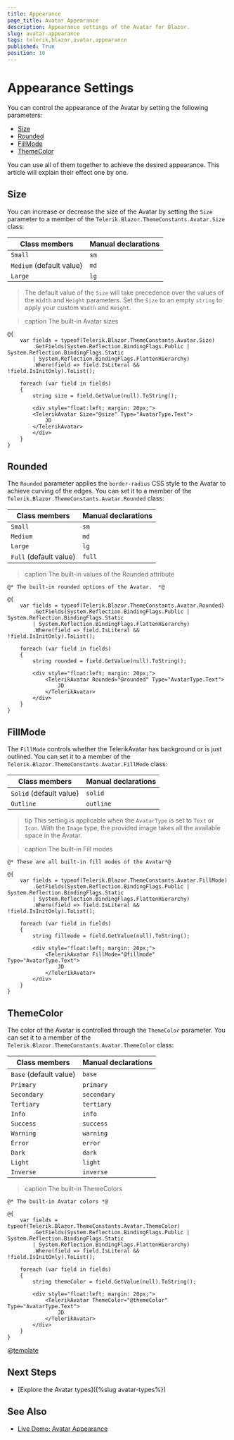 ```yaml
---
title: Appearance
page_title: Avatar Appearance
description: Appearance settings of the Avatar for Blazor.
slug: avatar-appearance
tags: telerik,blazor,avatar,appearance
published: True
position: 10
---
```


# Appearance Settings

You can control the appearance of the Avatar by setting the following parameters:

* [Size](#size)
* [Rounded](#rounded)
* [FillMode](#fillmode)
* [ThemeColor](#themecolor)

You can use all of them together to achieve the desired appearance. This article will explain their effect one by one.

## Size

You can increase or decrease the size of the Avatar by setting the `Size` parameter to a member of the `Telerik.Blazor.ThemeConstants.Avatar.Size` class:

| Class members | Manual declarations |
|---------------|--------|
| `Small`   |`sm`|
| `Medium` (default value)  |`md`|
| `Large`   |`lg`|

> The default value of the `Size` will take precedence over the values of the `Width` and `Height` parameters. Set the `Size` to an empty `string` to apply your custom `Width` and `Height`.

>caption The built-in Avatar sizes

````CSHTML
@{
    var fields = typeof(Telerik.Blazor.ThemeConstants.Avatar.Size)
        .GetFields(System.Reflection.BindingFlags.Public | System.Reflection.BindingFlags.Static
        | System.Reflection.BindingFlags.FlattenHierarchy)
        .Where(field => field.IsLiteral && !field.IsInitOnly).ToList();

    foreach (var field in fields)
    {
        string size = field.GetValue(null).ToString();

        <div style="float:left; margin: 20px;">
        <TelerikAvatar Size="@size" Type="AvatarType.Text">
            JD
        </TelerikAvatar>
        </div>
    }
}
````

## Rounded

The `Rounded` parameter applies the `border-radius` CSS style to the Avatar to achieve curving of the edges. You can set it to a member of the `Telerik.Blazor.ThemeConstants.Avatar.Rounded` class:

| Class members | Manual declarations |
|------------|--------|
|`Small` |`sm`|
|`Medium`|`md`|
|`Large`|`lg`|
|`Full` (default value) |`full`|

>caption The built-in values of the Rounded attribute

````CSHTML
@* The built-in rounded options of the Avatar.  *@

@{
    var fields = typeof(Telerik.Blazor.ThemeConstants.Avatar.Rounded)
        .GetFields(System.Reflection.BindingFlags.Public | System.Reflection.BindingFlags.Static
        | System.Reflection.BindingFlags.FlattenHierarchy)
        .Where(field => field.IsLiteral && !field.IsInitOnly).ToList();

    foreach (var field in fields)
    {
        string rounded = field.GetValue(null).ToString();

        <div style="float:left; margin: 20px;">
            <TelerikAvatar Rounded="@rounded" Type="AvatarType.Text">
                JD
            </TelerikAvatar>
        </div>
    }
}
````

## FillMode

The `FillMode` controls whether the TelerikAvatar has background or is just outlined. You can set it to a member of the `Telerik.Blazor.ThemeConstants.Avatar.FillMode` class:

| Class members | Manual declarations |
|------------|--------|
|`Solid` (default value) |`solid`|
|`Outline`|`outline`|

>tip This setting is applicable when the `AvatarType` is set to `Text` or `Icon`. With the `Image` type, the provided image takes all the available space in the Avatar.

>caption The built-in Fill modes

````CSHTML
@* These are all built-in fill modes of the Avatar*@

@{
    var fields = typeof(Telerik.Blazor.ThemeConstants.Avatar.FillMode)
        .GetFields(System.Reflection.BindingFlags.Public | System.Reflection.BindingFlags.Static
        | System.Reflection.BindingFlags.FlattenHierarchy)
        .Where(field => field.IsLiteral && !field.IsInitOnly).ToList();

    foreach (var field in fields)
    {
        string fillmode = field.GetValue(null).ToString();

        <div style="float:left; margin: 20px;">
            <TelerikAvatar FillMode="@fillmode" Type="AvatarType.Text">
                JD
            </TelerikAvatar>
        </div>
    }
}
````

## ThemeColor

The color of the Avatar is controlled through the `ThemeColor` parameter. You can set it to a member of the `Telerik.Blazor.ThemeConstants.Avatar.ThemeColor` class:

| Class members | Manual declarations |
|------------|--------|
|`Base` (default value) |`base`|
|`Primary`|`primary`|
|`Secondary`|`secondary`|
|`Tertiary`|`tertiary`|
|`Info`|`info`|
|`Success`|`success`|
|`Warning`|`warning`|
|`Error`|`error`|
|`Dark`|`dark`|
|`Light`|`light`|
|`Inverse`|`inverse`|


>caption The built-in ThemeColors

````CSHTML
@* The built-in Avatar colors *@

@{
    var fields = typeof(Telerik.Blazor.ThemeConstants.Avatar.ThemeColor)
        .GetFields(System.Reflection.BindingFlags.Public | System.Reflection.BindingFlags.Static
        | System.Reflection.BindingFlags.FlattenHierarchy)
        .Where(field => field.IsLiteral && !field.IsInitOnly).ToList();

    foreach (var field in fields)
    {
        string themeColor = field.GetValue(null).ToString();

        <div style="float:left; margin: 20px;">
            <TelerikAvatar ThemeColor="@themeColor" Type="AvatarType.Text">
                JD
            </TelerikAvatar>
        </div>
    }
}
````

@[template](/_contentTemplates/common/themebuilder-section.md#appearance-themebuilder)

## Next Steps

* [Explore the Avatar types]({%slug avatar-types%})

## See Also

  * [Live Demo: Avatar Appearance](https://demos.telerik.com/blazor-ui/avatar/appearance)